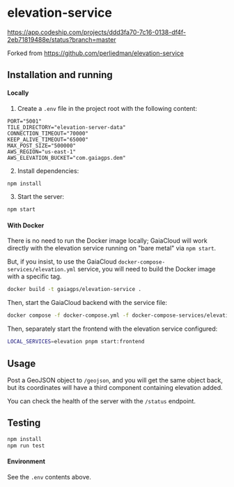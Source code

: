 # elevation-service

https://app.codeship.com/projects/ddd3fa70-7c16-0138-df4f-2eb71819488e/status?branch=master

Forked from https://github.com/perliedman/elevation-service

## Installation and running

#### Locally

1. Create a `.env` file in the project root with the following content:

```env
PORT="5001"
TILE_DIRECTORY="elevation-server-data"
CONNECTION_TIMEOUT="70000"
KEEP_ALIVE_TIMEOUT="65000"
MAX_POST_SIZE="500000"
AWS_REGION="us-east-1"
AWS_ELEVATION_BUCKET="com.gaiagps.dem"
```

2. Install dependencies:

```bash
npm install
```

3. Start the server:

```bash
npm start
```

#### With Docker

There is no need to run the Docker image locally; GaiaCloud will work directly with the elevation service running on "bare metal" via `npm start`.

But, if you insist, to use the GaiaCloud `docker-compose-services/elevation.yml` service, you will need to build the Docker image with a specific tag.

```bash
docker build -t gaiagps/elevation-service .
```

Then, start the GaiaCloud backend with the service file:

```bash
docker compose -f docker-compose.yml -f docker-compose-services/elevation.yml up
```

Then, separately start the frontend with the elevation service configured:

```bash
LOCAL_SERVICES=elevation pnpm start:frontend
```


## Usage

Post a GeoJSON object to `/geojson`, and you will get the same object back, but its
coordinates will have a third component containing elevation added.

You can check the health of the server with the `/status` endpoint.


## Testing

````bash
npm install
npm run test
````

#### Environment

See the `.env` contents above.
